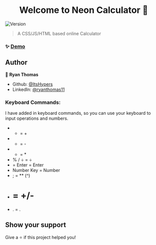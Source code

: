 <h1 align="center">Welcome to Neon Calculator 👋</h1>
<p>
  <img alt="Version" src="https://img.shields.io/badge/version-1.3-blue.svg?cacheSeconds=2592000" />
</p>

> A CSS/JS/HTML based online Calculator

### ✨ [Demo](https://itshypers.github.io/Online-Calculator/)

## Author

👤 **Ryan Thomas**

* Github: [@ItsHypers](https://github.com/ItsHypers)
* LinkedIn: [@ryanthomas11](https://linkedin.com/in/ryanthomas11)

<h3>Keyboard Commands:</h3>

I have added in keyboard commands, so you can use your keyboard to input operations and numbers.
- + = +
- - = -
- * = *
- % / ÷ = ÷
- = Enter = Enter
- Number Key = Number
- ; = ** (^)
- # = +/-
- . = .


## Show your support

Give a ⭐️ if this project helped you!
